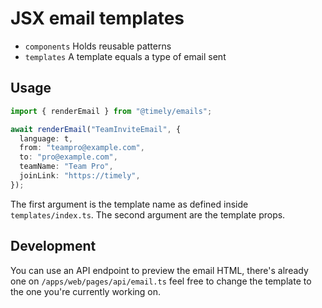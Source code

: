 # JSX email templates

- `components` Holds reusable patterns
- `templates` A template equals a type of email sent

## Usage

```ts
import { renderEmail } from "@timely/emails";

await renderEmail("TeamInviteEmail", {
  language: t,
  from: "teampro@example.com",
  to: "pro@example.com",
  teamName: "Team Pro",
  joinLink: "https://timely",
});
```

The first argument is the template name as defined inside `templates/index.ts`. The second argument are the template props.

## Development

You can use an API endpoint to preview the email HTML, there's already one on `/apps/web/pages/api/email.ts` feel free to change the template to the one you're currently working on.
